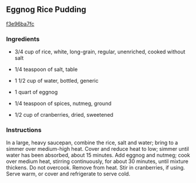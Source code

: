 ## Eggnog Rice Pudding

[f3e96ba7fc](http://www.delish.com/recipefinder/eggnog-rice-pudding)

### Ingredients

 - 3/4 cup of rice, white, long-grain, regular, unenriched, cooked without salt

 - 1/4 teaspoon of salt, table

 - 1 1/2 cup of water, bottled, generic

 - 1 quart of eggnog

 - 1/4 teaspoon of spices, nutmeg, ground

 - 1/2 cup of cranberries, dried, sweetened

### Instructions

In a large, heavy saucepan, combine the rice, salt and water; bring to a simmer over medium-high heat. Cover and reduce heat to low; simmer until water has been absorbed, about 15 minutes. Add eggnog and nutmeg; cook over medium heat, stirring continuously, for about 30 minutes, until mixture thickens. Do not overcook. Remove from heat. Stir in cranberries, if using. Serve warm, or cover and refrigerate to serve cold.